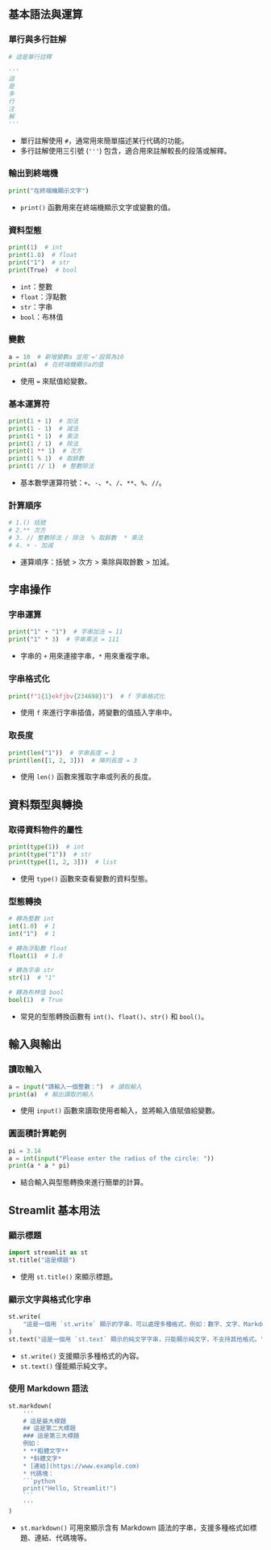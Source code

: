 ## 基本語法與運算

### 單行與多行註解

```python
# 這是單行註釋

'''
這
是
多
行
注
解
'''
```

- 單行註解使用 `#`，通常用來簡單描述某行代碼的功能。
- 多行註解使用三引號 (`'''`) 包含，適合用來註解較長的段落或解釋。

### 輸出到終端機

```python
print("在終端機顯示文字")
```

- `print()` 函數用來在終端機顯示文字或變數的值。

### 資料型態

```python
print(1)  # int
print(1.0)  # float
print("1")  # str
print(True)  # bool
```

- `int`：整數
- `float`：浮點數
- `str`：字串
- `bool`：布林值

### 變數

```python
a = 10  # 新增變數a 並用'='設質為10
print(a)  # 在終端機顯示a的值
```

- 使用 `=` 來賦值給變數。

### 基本運算符

```python
print(1 + 1)  # 加法
print(1 - 1)  # 減法
print(1 * 1)  # 乘法
print(1 / 1)  # 除法
print(1 ** 1)  # 次方
print(1 % 1)  # 取餘數
print(1 // 1)  # 整數除法
```

- 基本數學運算符號：`+`、`-`、`*`、`/`、`**`、`%`、`//`。

### 計算順序

```python
# 1.() 括號
# 2.** 次方
# 3. // 整數除法 / 除法  % 取餘數  * 乘法
# 4. + - 加減
```

- 運算順序：括號 > 次方 > 乘除與取餘數 > 加減。

## 字串操作

### 字串運算

```python
print("1" + "1")  # 字串加法 = 11
print("1" * 3)  # 字串乘法 = 111
```

- 字串的 `+` 用來連接字串，`*` 用來重複字串。

### 字串格式化

```python
print(f"1{1}ekfjbv{234698}1")  # f 字串格式化
```

- 使用 `f` 來進行字串插值，將變數的值插入字串中。

### 取長度

```python
print(len("1"))  # 字串長度 = 1
print(len([1, 2, 3]))  # 陣列長度 = 3
```

- 使用 `len()` 函數來獲取字串或列表的長度。

## 資料類型與轉換

### 取得資料物件的屬性

```python
print(type(1))  # int
print(type("1"))  # str
print(type([1, 2, 3]))  # list
```

- 使用 `type()` 函數來查看變數的資料型態。

### 型態轉換

```python
# 轉為整數 int
int(1.0)  # 1
int("1")  # 1

# 轉為浮點數 float
float(1)  # 1.0

# 轉為字串 str
str(1)  # "1"

# 轉為布林值 bool
bool(1)  # True
```

- 常見的型態轉換函數有 `int()`、`float()`、`str()` 和 `bool()`。

## 輸入與輸出

### 讀取輸入

```python
a = input("請輸入一個整數：")  # 讀取輸入
print(a)  # 輸出讀取的輸入
```

- 使用 `input()` 函數來讀取使用者輸入，並將輸入值賦值給變數。

### 圓面積計算範例

```python
pi = 3.14
a = int(input("Please enter the radius of the circle: "))
print(a * a * pi)
```

- 結合輸入與型態轉換來進行簡單的計算。

## Streamlit 基本用法

### 顯示標題

```python
import streamlit as st
st.title("這是標題")
```

- 使用 `st.title()` 來顯示標題。

### 顯示文字與格式化字串

```python
st.write(
    "這是一個用 `st.write` 顯示的字串，可以處理多種格式，例如：數字、文字、Markdown、數據框等。"
)
st.text("這是一個用 `st.text` 顯示的純文字字串，只能顯示純文字，不支持其他格式。")
```

- `st.write()` 支援顯示多種格式的內容。
- `st.text()` 僅能顯示純文字。

### 使用 Markdown 語法

```python
st.markdown(
    '''
    # 這是最大標題
    ## 這是第二大標題
    ### 這是第三大標題
    例如：
    * **粗體文字**
    * *斜體文字*
    * [連結](https://www.example.com)
    * 代碼塊：
    ```python
    print("Hello, Streamlit!")
    ```
    '''
)
```

- `st.markdown()` 可用來顯示含有 Markdown 語法的字串，支援多種格式如標題、連結、代碼塊等。
